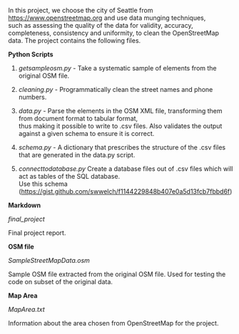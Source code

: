 In this project, we choose the city of Seattle from https://www.openstreetmap.org and use data munging techniques,<br> 
such as assessing the quality of the data for validity, accuracy, completeness, consistency and uniformity, 
to clean the OpenStreetMap data. The project contains the following files.

__Python Scripts__

1. _getsampleosm.py_ - Take a systematic sample of elements from the original OSM file.

2. _cleaning.py_ - Programmatically clean the street names and phone numbers.


3. _data.py_ - Parse the elements in the OSM XML file, transforming them from document format to tabular format,<br> 
thus making it possible to write to .csv files. Also validates the output against a given schema to ensure it is correct.


4. _schema.py_ - A dictionary that prescribes the structure of the .csv files that are generated in the data.py script.

5. _connecttodatabase.py_
Create a database files out of .csv files which will act as tables of the SQL database.<br> 
Use this schema (https://gist.github.com/swwelch/f1144229848b407e0a5d13fcb7fbbd6f)

__Markdown__

_final_project_ 

Final project report.

__OSM file__

*SampleStreetMapData.osm*

Sample OSM file extracted from the original OSM file. Used for testing the code on 
subset of the original data.

__Map Area__

*MapArea.txt*

Information about the area chosen from OpenStreetMap for the project.
